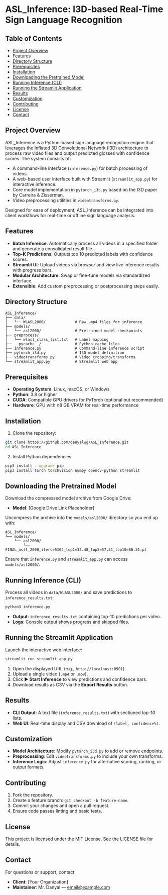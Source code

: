 # ASL_Inference: I3D-based Real-Time Sign Language Recognition

## Table of Contents

- [Project Overview](#project-overview)  
- [Features](#features)  
- [Directory Structure](#directory-structure)  
- [Prerequisites](#prerequisites)  
- [Installation](#installation)  
- [Downloading the Pretrained Model](#downloading-the-pretrained-model)  
- [Running Inference (CLI)](#running-inference-cli)  
- [Running the Streamlit Application](#running-the-streamlit-application)  
- [Results](#results)  
- [Customization](#customization)  
- [Contributing](#contributing)  
- [License](#license)  
- [Contact](#contact)  

## Project Overview

ASL_Inference is a Python-based sign language recognition engine that leverages the Inflated 3D Convolutional Network (I3D) architecture to process raw video files and output predicted glosses with confidence scores. The system consists of:

- A command-line interface (`inference.py`) for batch processing of videos.  
- A web-based user interface built with Streamlit (`streamlit_app.py`) for interactive inference.  
- Core model implementation in `pytorch_i3d.py` based on the I3D paper by Carreira & Zisserman.  
- Video preprocessing utilities in `videotransforms.py`.  

Designed for ease of deployment, ASL_Inference can be integrated into client workflows for real-time or offline sign language analysis.

## Features

- **Batch Inference**: Automatically process all videos in a specified folder and generate a consolidated result file.  
- **Top-K Predictions**: Outputs top 10 predicted labels with confidence scores.  
- **Streamlit UI**: Upload videos via browser and view live inference results with progress bars.  
- **Modular Architecture**: Swap or fine-tune models via standardized interface.  
- **Extensible**: Add custom preprocessing or postprocessing steps easily.  

## Directory Structure

```text
ASL_Inference/
├── data/
│   └── WLASL2000/             # Raw .mp4 files for inference
├── models/
│   └── asl2000/               # Pretrained model checkpoints
├── preprocess/
│   └── wlasl_class_list.txt   # Label mapping
├── __pycache__/               # Python cache files
├── inference.py               # Command-line inference script
├── pytorch_i3d.py             # I3D model definition
├── videotransforms.py         # Video cropping/transforms
└── streamlit_app.py           # Streamlit web app
```

## Prerequisites

- **Operating System**: Linux, macOS, or Windows  
- **Python**: 3.8 or higher  
- **CUDA**: Compatible GPU drivers for PyTorch (optional but recommended)  
- **Hardware**: GPU with ≥8 GB VRAM for real-time performance  

## Installation

1. Clone the repository:

```bash
git clone https://github.com/danyalwg/ASL_Inference.git
cd ASL_Inference
```

2. Install Python dependencies:

```bash
pip3 install --upgrade pip
pip3 install torch torchvision numpy opencv-python streamlit
```

## Downloading the Pretrained Model

Download the compressed model archive from Google Drive:  
- **Model**: [Google Drive Link Placeholder]  

Uncompress the archive into the `models/asl2000/` directory so you end up with:

```text
ASL_Inference/
└── models/
    └── asl2000/
        └── FINAL_nslt_2000_iters=5104_top1=32.48_top5=57.31_top10=66.31.pt
```

Ensure that `inference.py` and `streamlit_app.py` can access `models/asl2000/`.

## Running Inference (CLI)

Process all videos in `data/WLASL2000/` and save predictions to `inference_results.txt`:

```bash
python3 inference.py
```

- **Output**: `inference_results.txt` containing top-10 predictions per video.  
- **Logs**: Console output shows progress and skipped files.  

## Running the Streamlit Application

Launch the interactive web interface:

```bash
streamlit run streamlit_app.py
```

1. Open the displayed URL (e.g., `http://localhost:8501`).  
2. Upload a single video (`.mp4` or `.mov`).  
3. Click **▶ Start Inference** to view predictions and confidence bars.  
4. Download results as CSV via the **Export Results** button.  

## Results

- **CLI Output**: A text file (`inference_results.txt`) with sectioned top-10 lists.  
- **Web UI**: Real-time display and CSV download of `(label, confidence%)`.  

## Customization

- **Model Architecture**: Modify `pytorch_i3d.py` to add or remove endpoints.  
- **Preprocessing**: Edit `videotransforms.py` to include your own transforms.  
- **Inference Logic**: Adjust `inference.py` for alternative scoring, ranking, or output formats.  

## Contributing

1. Fork the repository.  
2. Create a feature branch: `git checkout -b feature-name`.  
3. Commit your changes and open a pull request.  
4. Ensure code passes linting and basic tests.  

## License

This project is licensed under the MIT License. See the [LICENSE](LICENSE) file for details.  

## Contact

For questions or support, contact:  
- **Client**: [Your Organization]  
- **Maintainer**: Mr. Danyal — email@example.com  
